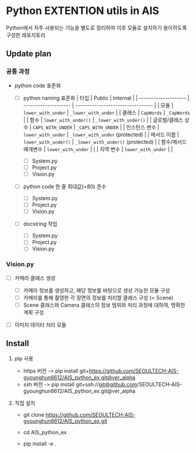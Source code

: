 # Python EXTENTION utils in AIS

Python에서 자주 사용되는 기능을 별도로 정리하여 이후 모듈로 설치하기 용이하도록 구성한 레포지토리

## Update plan

### 공통 과정
- python code 표준화
   - [ ] python naming 표준화
      | 타입                 | Public               | Internal                          |
      | -------------------- | -------------------- | --------------------------------- |
      | 모듈                 | `lower_with_under`   | `_lower_with_under`               |
      | 클래스               | `CapWords`           | `_CapWords`                       |
      | 함수                 | `lower_with_under()` | `_lower_with_under()`             |
      | 글로벌/클래스 상수   | `CAPS_WITH_UNDER`    | `_CAPS_WITH_UNDER`                |
      | 인스턴스 변수        | `lower_with_under`   | `_lower_with_under` (protected)   |
      | 메서드 이름          | `lower_with_under()` | `_lower_with_under()` (protected) |
      | 함수/메서드 매개변수 | `lower_with_under`   |                                   |
      | 지역 변수            | `lower_with_under`   |                                   |
      
      - [ ] System.py
      - [ ] Project.py
      - [ ] Vision.py
  
   - [ ] python code 한 줄 최대값(=80) 준수
      - [ ] System.py
      - [ ] Project.py
      - [ ] Vision.py

   - [ ] docstring 작업
      - [ ] System.py
      - [ ] Project.py
      - [ ] Vision.py

### Vision.py
- [ ] 카메라 클래스 생성
   - [ ] 카메라 정보를 생성하고, 해당 정보를 바탕으로 생성 가능한 모듈 구성
   - [ ] 카메라를 통해 촬영한 각 장면의 정보를 처리할 클래스 구성 (= Scene)
   - [ ] Scene 클래스와 Camera 클래스의 정보 범위와 처리 과정에 대하여, 명확한 계획 구성

- [ ] 이미지 데이터 처리 모듈




## Install
1. pip 사용
   - https 버전 -> pip install git+https://github.com/SEOULTECH-AIS-gyounghun6612/AIS_python_ex.git@ver_alpha
   - ssh 버전   -> pip install git+ssh://git@github.com/SEOULTECH-AIS-gyounghun6612/AIS_python_ex.git@ver_alpha

2. 직접 설치
   - git clone https://github.com/SEOULTECH-AIS-gyounghun6612/AIS_python_ex.git

   - cd AIS_python_ex

   - pip install -e .